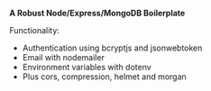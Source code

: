 **A Robust Node/Express/MongoDB Boilerplate**

Functionality:

-   Authentication using bcryptjs and jsonwebtoken
-   Email with nodemailer
-   Environment variables with dotenv
-   Plus cors, compression, helmet and morgan
